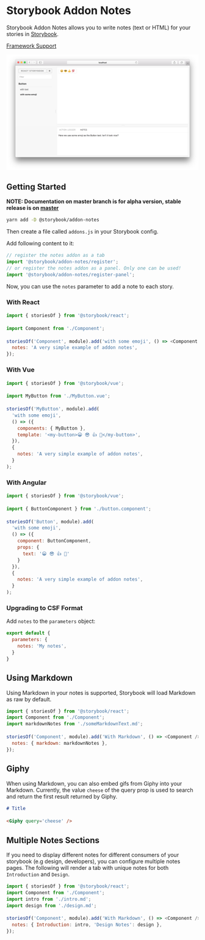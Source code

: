 # Storybook Addon Notes

Storybook Addon Notes allows you to write notes (text or HTML) for your stories in [Storybook](https://storybook.js.org).

[Framework Support](https://github.com/storybookjs/storybook/blob/master/ADDONS_SUPPORT.md)

![Storybook Addon Notes Demo](docs/demo.png)

## Getting Started

**NOTE: Documentation on master branch is for alpha version, stable release is on [master](https://github.com/storybookjs/storybook/tree/master/addons/)**

```sh
yarn add -D @storybook/addon-notes
```

Then create a file called `addons.js` in your Storybook config.

Add following content to it:

```js
// register the notes addon as a tab
import '@storybook/addon-notes/register';
// or register the notes addon as a panel. Only one can be used!
import '@storybook/addon-notes/register-panel';
```

Now, you can use the `notes` parameter to add a note to each story.

### With React

```js
import { storiesOf } from '@storybook/react';

import Component from './Component';

storiesOf('Component', module).add('with some emoji', () => <Component />, {
  notes: 'A very simple example of addon notes',
});
```

### With Vue

```js
import { storiesOf } from '@storybook/vue';

import MyButton from './MyButton.vue';

storiesOf('MyButton', module).add(
  'with some emoji',
  () => ({
    components: { MyButton },
    template: '<my-button>😀 😎 👍 💯</my-button>',
  }),
  {
    notes: 'A very simple example of addon notes',
  }
);
```

### With Angular

```js
import { storiesOf } from '@storybook/vue';

import { ButtonComponent } from './button.component';

storiesOf('Button', module).add(
  'with some emoji',
  () => ({
    component: ButtonComponent,
    props: {
      text: '😀 😎 👍 💯'
    }
  }),
  {
    notes: 'A very simple example of addon notes',
  }
);
```

### Upgrading to CSF Format

Add `notes` to the `parameters` object:

```js
export default {
  parameters: {
    notes: 'My notes',
  }
}
```

## Using Markdown

Using Markdown in your notes is supported, Storybook will load Markdown as raw by default.

```js
import { storiesOf } from '@storybook/react';
import Component from './Component';
import markdownNotes from './someMarkdownText.md';

storiesOf('Component', module).add('With Markdown', () => <Component />, {
  notes: { markdown: markdownNotes },
});
```

## Giphy

When using Markdown, you can also embed gifs from Giphy into your Markdown. Currently, the value `cheese` of the query prop is used to search and return the first result returned by Giphy.

```md
# Title

<Giphy query='cheese' />
```

## Multiple Notes Sections

If you need to display different notes for different consumers of your storybook (e.g design, developers), you can configure multiple notes pages. The following will render a tab with unique notes for both `Introduction` and `Design`.

```js
import { storiesOf } from '@storybook/react';
import Component from './Component';
import intro from './intro.md';
import design from './design.md';

storiesOf('Component', module).add('With Markdown', () => <Component />, {
  notes: { Introduction: intro, 'Design Notes': design },
});
```
